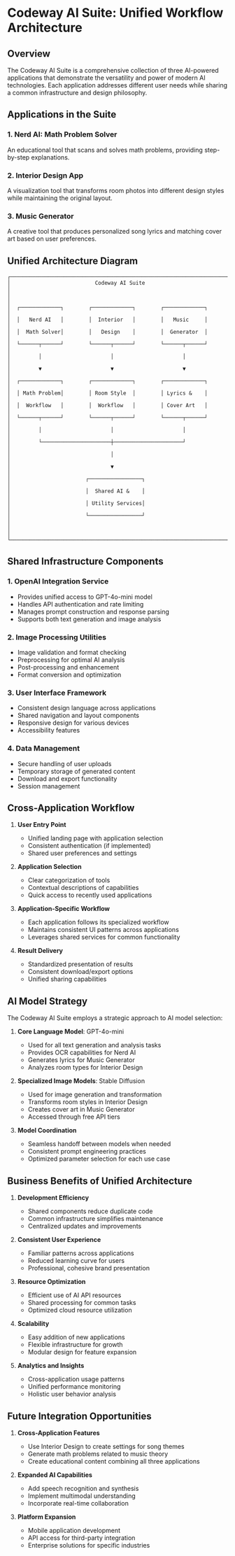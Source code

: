# Codeway AI Suite: Unified Workflow Architecture

## Overview

The Codeway AI Suite is a comprehensive collection of three AI-powered applications that demonstrate the versatility and power of modern AI technologies. Each application addresses different user needs while sharing a common infrastructure and design philosophy.

## Applications in the Suite

### 1. Nerd AI: Math Problem Solver
An educational tool that scans and solves math problems, providing step-by-step explanations.

### 2. Interior Design App
A visualization tool that transforms room photos into different design styles while maintaining the original layout.

### 3. Music Generator
A creative tool that produces personalized song lyrics and matching cover art based on user preferences.

## Unified Architecture Diagram

```
┌───────────────────────────────────────────────────────────────────────────┐
│                           Codeway AI Suite                                 │
│                                                                           │
│  ┌─────────────┐        ┌─────────────┐        ┌─────────────┐           │
│  │   Nerd AI   │        │  Interior   │        │   Music     │           │
│  │  Math Solver│        │   Design    │        │  Generator  │           │
│  └──────┬──────┘        └──────┬──────┘        └──────┬──────┘           │
│         │                      │                      │                   │
│         ▼                      ▼                      ▼                   │
│  ┌─────────────┐        ┌─────────────┐        ┌─────────────┐           │
│  │ Math Problem│        │ Room Style  │        │ Lyrics &    │           │
│  │  Workflow   │        │  Workflow   │        │ Cover Art   │           │
│  └──────┬──────┘        └──────┬──────┘        └──────┬──────┘           │
│         │                      │                      │                   │
│         └──────────────────────┼──────────────────────┘                   │
│                                │                                          │
│                                ▼                                          │
│                        ┌─────────────────┐                                │
│                        │  Shared AI &    │                                │
│                        │ Utility Services│                                │
│                        └─────────────────┘                                │
│                                                                           │
└───────────────────────────────────────────────────────────────────────────┘
```

## Shared Infrastructure Components

### 1. OpenAI Integration Service
- Provides unified access to GPT-4o-mini model
- Handles API authentication and rate limiting
- Manages prompt construction and response parsing
- Supports both text generation and image analysis

### 2. Image Processing Utilities
- Image validation and format checking
- Preprocessing for optimal AI analysis
- Post-processing and enhancement
- Format conversion and optimization

### 3. User Interface Framework
- Consistent design language across applications
- Shared navigation and layout components
- Responsive design for various devices
- Accessibility features

### 4. Data Management
- Secure handling of user uploads
- Temporary storage of generated content
- Download and export functionality
- Session management

## Cross-Application Workflow

1. **User Entry Point**
   - Unified landing page with application selection
   - Consistent authentication (if implemented)
   - Shared user preferences and settings

2. **Application Selection**
   - Clear categorization of tools
   - Contextual descriptions of capabilities
   - Quick access to recently used applications

3. **Application-Specific Workflow**
   - Each application follows its specialized workflow
   - Maintains consistent UI patterns across applications
   - Leverages shared services for common functionality

4. **Result Delivery**
   - Standardized presentation of results
   - Consistent download/export options
   - Unified sharing capabilities

## AI Model Strategy

The Codeway AI Suite employs a strategic approach to AI model selection:

1. **Core Language Model**: GPT-4o-mini
   - Used for all text generation and analysis tasks
   - Provides OCR capabilities for Nerd AI
   - Generates lyrics for Music Generator
   - Analyzes room types for Interior Design

2. **Specialized Image Models**: Stable Diffusion
   - Used for image generation and transformation
   - Transforms room styles in Interior Design
   - Creates cover art in Music Generator
   - Accessed through free API tiers

3. **Model Coordination**
   - Seamless handoff between models when needed
   - Consistent prompt engineering practices
   - Optimized parameter selection for each use case

## Business Benefits of Unified Architecture

1. **Development Efficiency**
   - Shared components reduce duplicate code
   - Common infrastructure simplifies maintenance
   - Centralized updates and improvements

2. **Consistent User Experience**
   - Familiar patterns across applications
   - Reduced learning curve for users
   - Professional, cohesive brand presentation

3. **Resource Optimization**
   - Efficient use of AI API resources
   - Shared processing for common tasks
   - Optimized cloud resource utilization

4. **Scalability**
   - Easy addition of new applications
   - Flexible infrastructure for growth
   - Modular design for feature expansion

5. **Analytics and Insights**
   - Cross-application usage patterns
   - Unified performance monitoring
   - Holistic user behavior analysis

## Future Integration Opportunities

1. **Cross-Application Features**
   - Use Interior Design to create settings for song themes
   - Generate math problems related to music theory
   - Create educational content combining all three applications

2. **Expanded AI Capabilities**
   - Add speech recognition and synthesis
   - Implement multimodal understanding
   - Incorporate real-time collaboration

3. **Platform Expansion**
   - Mobile application development
   - API access for third-party integration
   - Enterprise solutions for specific industries 